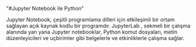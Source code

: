 "#Jupyter Notebook ile Python" 

Jupyter Notebook, çeşitli programlama dilleri için etkileşimli bir ortam sağlayan açık kaynak kodlu bir programdır. JupyterLab , sekmeli bir çalışma alanında yan yana Jupyter notebooklar, Python komut dosyaları, metin düzenleyicileri ve uçbirimler gibi belgelerle ve etkinliklerle çalışma sağlar.

